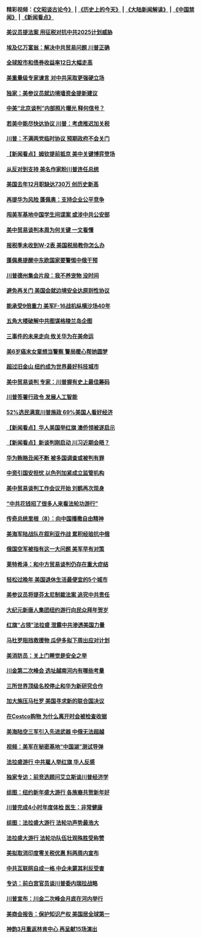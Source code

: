 #### 精彩视频：[《文昭谈古论今》](http://45.76.195.252/wenzhao) | [《历史上的今天》](http://45.76.195.252/today-in-history) | [《大陆新闻解读》](http://45.76.195.252/ntdtv-comedy) | [《中国禁闻》](http://45.76.195.252/ntdtv-news) | [《新闻看点》](http://45.76.195.252/news-insight) 

 #### [美议员提法案 用征税对抗中共2025计划威胁](../pages/nsc412/n11040820.md?t=02131231) 

#### [埃及亿万富翁：解决中共贸易问题 川普正确](../pages/nsc412/n11040351.md?t=02131231) 

#### [全球股市和债券收益率12日大幅走高](../pages/nsc412/n11040548.md?t=02131231) 

#### [美重量级专家谏言 对中共采取更强硬立场](../pages/nsc412/n11040358.md?t=02131231) 

#### [独家：美参议员就边境墙资金提新建议](../pages/nsc412/n11040426.md?t=02131231) 

#### [中美“北京谈判”内部照片曝光 释何信号？](../pages/nsc412/n11040032.md?t=02131231) 

#### [若美中能尽快达协议 川普：考虑推迟加关税](../pages/nsc412/n11040298.md?t=02131231) 

#### [川普：不满两党临时协议 预期政府不会关门](../pages/nsc412/n11040382.md?t=02131231) 

#### [【新闻看点】姆钦提前抵京 美中关键博弈登场](../pages/nsc412/n11040007.md?t=02131231) 

#### [从反对到支持 美名作家盼川普连任总统](../pages/nsc412/n11040403.md?t=02131231) 

#### [美国去年12月职缺达730万 创历史新高](../pages/nsc412/n11040252.md?t=02131231) 

#### [再提华为风险 蓬佩奥：支持企业公平竞争](../pages/nsc412/n11040198.md?t=02131231) 

#### [闯美军基地中国学生间谍案 或涉中共公安部](../pages/nsc412/n11040083.md?t=02131231) 

#### [美中贸易谈判本周为何关键 一文看懂](../pages/nsc412/n11040025.md?t=02131231) 

#### [报税季未收到W-2表 美国税局教你怎么办](../pages/nsc412/n11040031.md?t=02131231) 

#### [蓬佩奥提醒中东欧国家要警惕中俄干预](../pages/nsc412/n11039745.md?t=02131231) 

#### [川普德州集会片段：我不养宠物 没时间](../pages/nsc412/n11039218.md?t=02131231) 

#### [避免再关门 美国会就边境安全达原则性协议](../pages/nsc412/n11039556.md?t=02131231) 

#### [能承受9倍重力 美军F-16战机纵横沙场40年](../pages/nsc412/n11039432.md?t=02131231) 

#### [五角大楼破解中共图谋格陵兰岛企图](../pages/nsc412/n11038368.md?t=02131231) 

#### [三事件的未来走向 攸关华为在美命运](../pages/nsc412/n11038473.md?t=02131231) 

#### [美6岁癌末女童想当警察 警局暖心帮她圆梦](../pages/nsc412/n11039117.md?t=02131231) 

#### [超过旧金山 纽约成为世界最好科技城市](../pages/nsc412/n11038537.md?t=02131231) 

#### [美中贸易谈判 专家：川普握有史上最佳筹码](../pages/nsc412/n11038534.md?t=02131231) 

#### [川普签署行政令 发展人工智能](../pages/nsc412/n11038189.md?t=02131231) 

#### [52%选民满意川普施政 69%美国人看好经济](../pages/nsc412/n11038428.md?t=02131231) 

#### [【新闻看点】华人美国举红旗 澳侨领被逐启示](../pages/nsc412/n11038210.md?t=02131231) 

#### [【新闻看点】新谈判刚启动 川习近期会晤？](../pages/nsc412/n11037934.md?t=02131231) 

#### [华为贿赂丑闻不断 被多国调查或被判有罪](../pages/nsc412/n11038028.md?t=02131231) 

#### [中资引国安担忧 以色列加紧成立监管机构](../pages/nsc412/n11037999.md?t=02131231) 

#### [美中贸易谈判工作会议开始 刘鹤再次现身](../pages/nsc412/n11037952.md?t=02131231) 

#### [“中共花钱招了很多人来看法轮功游行”](../pages/nsc412/n11035086.md?t=02131231) 

#### [传奇总统里根（8）：向中国播撒自由精神](../pages/nsc412/n11031942.md?t=02131231) 

#### [美海军陆战队在叙利亚作战 累积经验抗中俄](../pages/nsc412/n11037435.md?t=02131231) 

#### [俄国空军被指有这一大问题 美军早有对策](../pages/nsc412/n11036963.md?t=02131231) 

#### [莱特希泽：和中方贸易谈判仍存在重大症结](../pages/nsc412/n11036185.md?t=02131231) 

#### [轻松过晚年 美国退休生活最便宜的5个城市](../pages/nsc412/n11029797.md?t=02131231) 

#### [美参议员将提芬太尼制裁法案 追究中共责任](../pages/nsc412/n11036127.md?t=02131231) 

#### [大纪元新唐人集团纽约游行向民众拜年贺岁](../pages/nsc412/n11036091.md?t=02131231) 

#### [红旗“占领”法拉盛 泄露中共渗透美国力量](../pages/nsc412/n11035177.md?t=02131231) 

#### [马杜罗阻挡救援物 瓜伊多拟下周出应对计划](../pages/nsc412/n11035966.md?t=02131231) 

#### [美消防员：关上门睡觉是安全之举](../pages/nsc412/n11035932.md?t=02131231) 

#### [川金第二次峰会 选址越南河内有哪些考量](../pages/nsc412/n11034808.md?t=02131231) 

#### [三所世界顶级名校停止和华为新研究合作](../pages/nsc412/n11034829.md?t=02131231) 

#### [加大施压马杜罗 美国寻求新的联合国决议](../pages/nsc412/n11035619.md?t=02131231) 

#### [在Costco购物 为什么离开时会被检查收据](../pages/nsc412/n11029636.md?t=02131231) 

#### [美海陆空三军引入先进武器 中俄无法超越](../pages/nsc412/n11019720.md?t=02131231) 

#### [视频：美军在秘密基地“中国湖”测试导弹](../pages/nsc412/n11035439.md?t=02131231) 

#### [法拉盛游行 中共雇人举红旗 华人反感](../pages/nsc412/n11035206.md?t=02131231) 

#### [独家专访：前竞选顾问艾立斯谈川普经济学](../pages/nsc412/n11034992.md?t=02131231) 

#### [组图：纽约新年盛大游行 各族裔共贺新年好](../pages/nsc412/n11034920.md?t=02131231) 

#### [川普完成4小时年度体检 医生：非常健康](../pages/nsc412/n11034715.md?t=02131231) 

#### [组图：法拉盛大游行 法轮功声势最浩大](../pages/nsc412/n11034814.md?t=02131231) 

#### [法拉盛大游行 法轮功队伍壮观殊胜受称赞](../pages/nsc412/n11034852.md?t=02131231) 

#### [美拟取消印度零关税优惠 料两周内宣布](../pages/nsc412/n11034785.md?t=02131231) 

#### [中共互联网自成一格 中企未蒙其利反受害](../pages/nsc412/n11034725.md?t=02131231) 

#### [专访：前白宫官员谈川普委内瑞拉战略](../pages/nsc412/n11032742.md?t=02131231) 

#### [川普宣布：川金二次峰会月底在河内举行](../pages/nsc412/n11034200.md?t=02131231) 

#### [美商会报告：保护知识产权 美国居全球第一](../pages/nsc412/n11033507.md?t=02131231) 

#### [神韵3月重返林肯中心 再呈献15场演出](../pages/nsc412/n11033703.md?t=02131231) 

